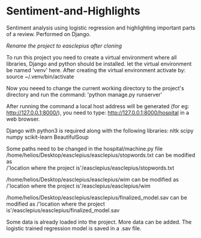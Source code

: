 # Sentiment-and-Highlights
Sentiment analysis using logistic regression and highlighting important parts of a review. Performed on Django.

*Rename the project to easclepius after cloning*

To run this project you need to create a virtual environment where all libraries, Django and python should be installed. let the virtual environment be named 'venv' here.
After creating the virtual environment activate by:
source ~/.venv/bin/activate

Now you neeed to change the current working directory to the project's directory and run the command:
'python manage.py runserver'

After running the command a local host address will be generated (for eg: http://127.0.0.1:8000/), you need to type:
http://127.0.0.1:8000/hospital in a web browser.

Django with python3 is required along with the following libraries:
nltk
scipy
numpy
scikit-learn
BeautifulSoup

Some paths need to be changed in the hospital/machine.py file
/home/helios/Desktop/easclepius/easclepius/stopwords.txt  can be modified as  
/'location where the project is'/easclepius/easclepius/stopwords.txt

/home/helios/Desktop/easclepius/easclepius/wim  can be modified as
/'location where the project is'/easclepius/easclepius/wim

/home/helios/Desktop/easclepius/easclepius/finalized_model.sav  can be modified as
/'location where the project is'/easclepius/easclepius/finalized_model.sav

Some data is already loaded into the project.
More data can be added.
The logistic trained regression model is saved in a .sav file. 
